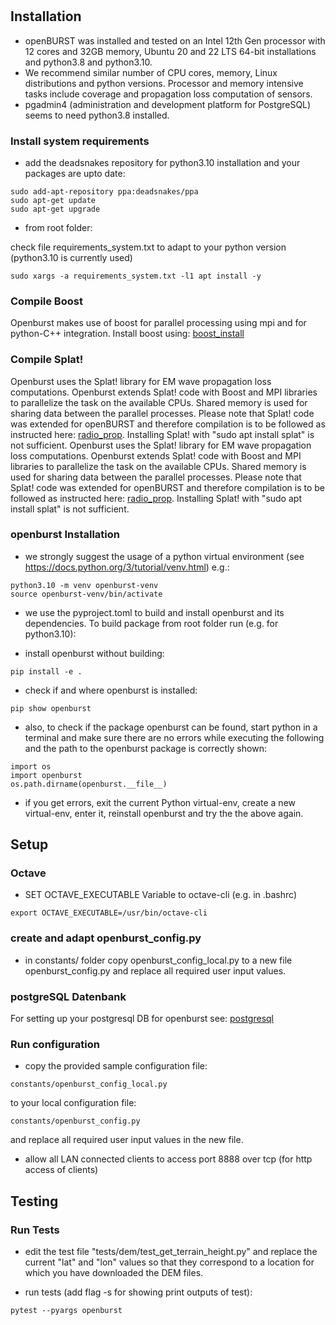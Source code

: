 
#

## Installation

* openBURST was installed and tested on an Intel 12th Gen processor with 12 cores and 32GB memory, Ubuntu 20 and 22 LTS 64-bit installations and python3.8 and python3.10. 
* We recommend similar number of CPU cores, memory, Linux distributions and python versions. Processor and memory intensive tasks include coverage and propagation loss computation of sensors.
* pgadmin4 (administration and development platform for PostgreSQL) seems to need python3.8 installed.

### Install system requirements 

* add the deadsnakes repository for python3.10 installation and your packages are upto date:
```
sudo add-apt-repository ppa:deadsnakes/ppa
sudo apt-get update
sudo apt-get upgrade
```
* from root folder:

check file requirements_system.txt to adapt to your python version (python3.10 is currently used)

```
sudo xargs -a requirements_system.txt -l1 apt install -y
```

### Compile Boost

Openburst makes use of boost for parallel processing using mpi and for python-C++ integration. Install boost using: [boost_install](INSTALL_BOOST.md)

### Compile Splat!

Openburst uses the Splat! library for EM wave propagation loss computations. Openburst extends Splat! code with Boost and MPI libraries to parallelize the task on the available CPUs. Shared memory is used for sharing data between the parallel processes. Please note that Splat! code was extended for openBURST and therefore compilation is to be followed as instructed here: [radio_prop](SPLAT_BURST_BOOST_README.md). Installing Splat! with "sudo apt install splat" is not sufficient.
Openburst uses the Splat! library for EM wave propagation loss computations. Openburst extends Splat! code with Boost and MPI libraries to parallelize the task on the available CPUs. Shared memory is used for sharing data between the parallel processes. Please note that Splat! code was extended for openBURST and therefore compilation is to be followed as instructed here: [radio_prop](SPLAT_BURST_BOOST_README.md). Installing Splat! with "sudo apt install splat" is not sufficient.


### openburst Installation

* we strongly suggest the usage of a python virtual environment (see https://docs.python.org/3/tutorial/venv.html)
e.g.:
```
python3.10 -m venv openburst-venv
source openburst-venv/bin/activate
```

* we use the pyproject.toml to build and install openburst and its dependencies. To build package from root folder run (e.g. for python3.10):


* install openburst without building:

```
pip install -e .
```

* check if and where openburst is installed: 

```
pip show openburst
```

* also, to check if the package openburst can be found, start python in a terminal and make sure there are no errors while executing the following and the path to the openburst package is correctly shown:

```
import os
import openburst
os.path.dirname(openburst.__file__)
```
* if you get errors, exit the current Python virtual-env, create a new virtual-env, enter it, reinstall openburst and try the the above again. 


## Setup 

### Octave

* SET OCTAVE_EXECUTABLE Variable to octave-cli (e.g. in .bashrc)
```
export OCTAVE_EXECUTABLE=/usr/bin/octave-cli
```
### create and adapt openburst_config.py

* in constants/ folder copy openburst_config_local.py to a new file openburst_config.py and replace all required user input values. 


### postgreSQL Datenbank

For setting up your postgresql DB for openburst see:
[postgresql](POSTGRESQL_README.md)

### Run configuration

* copy the provided sample configuration file: 
```
constants/openburst_config_local.py 
```
to your local configuration file: 
```
constants/openburst_config.py 
```
and replace all required user input values in the new file. 

* allow all LAN connected clients to access port 8888 over tcp (for http access of clients)

## Testing

### Run Tests

* edit the test file "tests/dem/test_get_terrain_height.py" and replace the current "lat" and "lon" values so that they correspond to a location for which you have downloaded the DEM files. 

* run tests (add flag -s for showing print outputs of test):

```
pytest --pyargs openburst
```


